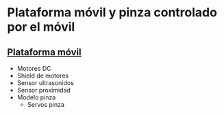 # Plataforma móvil y pinza controlado por el móvil

## [Plataforma móvil](./robot.md)
  * Motores DC
  * Shield de motores
  * Sensor ultrasonidos
  * Sensor proximidad
* Modelo pinza
  * Servos pinza
